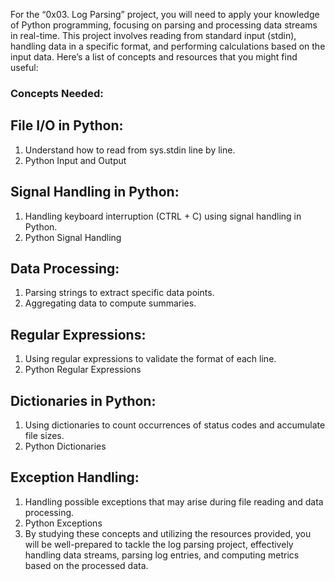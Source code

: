 For the “0x03. Log Parsing” project, you will need to apply your knowledge of Python programming, focusing on parsing and processing data streams in real-time. This project involves reading from standard input (stdin), handling data in a specific format, and performing calculations based on the input data. Here’s a list of concepts and resources that you might find useful:

### Concepts Needed:

## File I/O in Python:
1. Understand how to read from sys.stdin line by line.
2. Python Input and Output

## Signal Handling in Python:
1. Handling keyboard interruption (CTRL + C) using signal handling in Python.
2. Python Signal Handling

## Data Processing:
1. Parsing strings to extract specific data points.
2. Aggregating data to compute summaries.

## Regular Expressions:
1. Using regular expressions to validate the format of each line.
2. Python Regular Expressions

## Dictionaries in Python:
1. Using dictionaries to count occurrences of status codes and accumulate file sizes.
2. Python Dictionaries

## Exception Handling:
1. Handling possible exceptions that may arise during file reading and data processing.
2. Python Exceptions
3. By studying these concepts and utilizing the resources provided, you will be well-prepared to tackle the log parsing project, effectively handling data streams, parsing log entries, and computing metrics based on the processed data.
